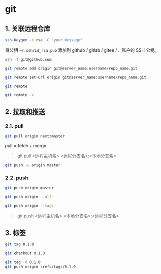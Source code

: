 # git

## 1. 关联远程仓库

```bash
ssh-keygen -t rsa -C "your_message"
```

将公钥 `~/.ssh/id_rsa.pub` 添加到 github / gitlab / gitee / .. 账户的 SSH 公钥。

```bash
ssh -T git@github.com
```

```bash
git remote add origin git@server_name:username/repo_name.git
```

```bash
git remote set-url origin git@server_name:username/repo_name.git
```

```bash
git remote
```

```bash
git remote -v
```

## 2. [拉取和推送](https://www.cnblogs.com/xiaopangjr/p/7469687.html)

### 2.1. pull

```bash
git pull origin next:master
```

pull = fetch + merge

> git pull <远程主机名> <远程分支名>:<本地分支名>

```bash
git push -u origin master
```

### 2.2. push

```bash
git push origin master
```

```bash
git push origin --all
```

```bash
git push origin --tags
```

> git push <远程主机名> <本地分支名>:<远程分支名>

## 3. 标签

```bash
git tag 0.1.0
```

```bash
git checkout 0.1.0
```

```bash
git tag -d 0.1.0
git push origin :refs/tags/0.1.0
```
